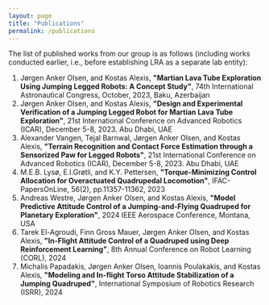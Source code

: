 ```yaml
---
layout: page
title: "Publications"
permalink: /publications
---
```


The list of published works from our group is as follows (including works conducted earlier, i.e., before establishing LRA as a separate lab entity):
1. Jørgen Anker Olsen, and Kostas Alexis, **"Martian Lava Tube Exploration Using Jumping Legged Robots: A Concept Study"**, 74th International Astronautical Congress, October, 2023, Baku, Azerbaijan
2. Jørgen Anker Olsen, and Kostas Alexis, **"Design and Experimental Verification of a Jumping Legged Robot for Martian Lava Tube Exploration"**, 21st International Conference on Advanced Robotics (ICAR), December 5-8, 2023. Abu Dhabi, UAE
3. Alexander Vangen, Tejal Barnwal, Jørgen Anker Olsen, and Kostas Alexis, **"Terrain Recognition and Contact Force Estimation through a Sensorized Paw for Legged Robots"**, 21st International Conference on Advanced Robotics (ICAR), December 5-8, 2023. Abu Dhabi, UAE
4. M.E.B. Lysø, E.I.Grøtli, and K.Y. Pettersen, **"Torque-Minimizing Control Allocation for Overactuated Quadrupedal Locomotion"**, IFAC-PapersOnLine, 56(2), pp.11357-11362, 2023
5. Andreas Westre, Jørgen Anker Olsen, and Kostas Alexis, **"Model Predictive Attitude Control of a Jumping-and-Flying Quadruped for Planetary Exploration"**, 2024 IEEE Aerospace Conference, Montana, USA
6. Tarek El-Agroudi, Finn Gross Mauer, Jørgen Anker Olsen, and Kostas Alexis, **"In-Flight Attitude Control of a Quadruped using Deep Reinforcement Learning"**, 8th Annual Conference on Robot Learning (CORL), 2024
7. Michalis Papadakis, Jørgen Anker Olsen, Ioannis Poulakakis, and Kostas Alexis, **"Modeling and In-flight Torso Attitude Stabilization of a Jumping Quadruped"**, International Symposium of Robotics Research (ISRR), 2024

